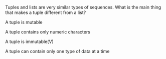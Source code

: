 Tuples and lists are very similar types of sequences. What is the main thing that makes a tuple different from a list?

A tuple is mutable

A tuple contains only numeric characters

A tuple is immutable(V)

A tuple can contain only one type of data at a time

